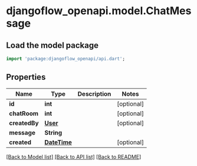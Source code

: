 # djangoflow_openapi.model.ChatMessage

## Load the model package
```dart
import 'package:djangoflow_openapi/api.dart';
```

## Properties
Name | Type | Description | Notes
------------ | ------------- | ------------- | -------------
**id** | **int** |  | [optional] 
**chatRoom** | **int** |  | [optional] 
**createdBy** | [**User**](User.md) |  | [optional] 
**message** | **String** |  | 
**created** | [**DateTime**](DateTime.md) |  | [optional] 

[[Back to Model list]](../README.md#documentation-for-models) [[Back to API list]](../README.md#documentation-for-api-endpoints) [[Back to README]](../README.md)


